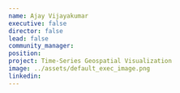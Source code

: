 ```yaml
---
name: Ajay Vijayakumar
executive: false
director: false
lead: false
community_manager:   
position:  
project: Time-Series Geospatial Visualization
image: ../assets/default_exec_image.png
linkedin: 
---
```

